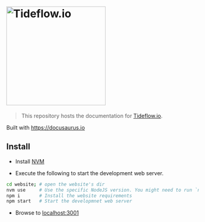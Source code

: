 # <a href='https://tideflow.io'><img src='https://raw.githubusercontent.com/tideflow-io/tideflow/b7d354c8d08d5934dcd2d351951eba29d84ed8dd/readme.jpg' width='260' alt='Tideflow.io'></a>

> This repository hosts the documentation for [Tideflow.io](https://tideflow.io).

Built with https://docusaurus.io

## Install

- Install [NVM](https://github.com/nvm-sh/nvm)

- Execute the following to start the development web server.

```bash
cd website; # open the website's dir
nvm use     # Use the specific NodeJS version. You might need to run `nvm install`
npm i       # Install the website requirements
npm start   # Start the developmnet web server
```

- Browse to [localhost:3001](https://localhost:3001)
